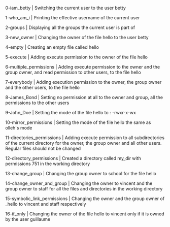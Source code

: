 0-iam_betty | Switching the current user to the user betty

1-who_am_i | Printing the effective username of the current user

2-groups | Displaying all the groups the current user is part of

3-new_owner | Changing the owner of the file hello to the user betty

4-empty | Creating an empty file called hello

5-execute | Adding execute permission to the owner of the file hello

6-multiple_permissions | Adding execute permission to the owner and the group owner, and read permission to other users, to the file hello

7-everybody | Adding execution permission to the owner, the group owner and the other users, to the file hello

8-James_Bond | Setting no permission at all to the owner and group, all the permissions to the other users

9-John_Doe | Setting the mode of the file hello to : -rwxr-x-wx

10-mirror_permissions | Setting the mode of the file hello the same as olleh's mode

11-directories_permissions | Adding execute permission to all subdirectories of the current directory for the owner, the group owner and all other users. Regular files should not be changed

12-directory_permissions | Created a directory called my_dir with permissions 751 in the working directory

13-change_group | Changing the group owner to school for the file hello

14-change_owner_and_group | Changing the owner to vincent and the group owner to staff for all the files and directories in the working directory

15-symbolic_link_permissions | Changing the owner and the group owner of _hello to vincent and staff respectively

16-if_only | Changing the owner of the file hello to vincent only if it is owned by the user guillaume

